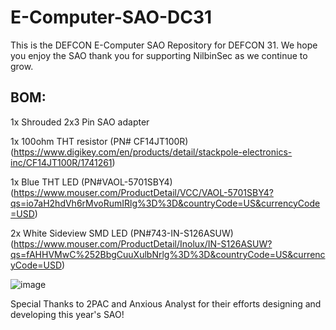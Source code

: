 # E-Computer-SAO-DC31

This is the DEFCON E-Computer SAO Repository for DEFCON 31. We hope you enjoy the SAO thank you for supporting NilbinSec as we continue to grow.

## BOM:
1x Shrouded 2x3 Pin SAO adapter

1x 100ohm THT resistor (PN# CF14JT100R) (https://www.digikey.com/en/products/detail/stackpole-electronics-inc/CF14JT100R/1741261)

1x Blue THT LED (PN#VAOL-5701SBY4) (https://www.mouser.com/ProductDetail/VCC/VAOL-5701SBY4?qs=io7aH2hdVh6rMvoRumIRlg%3D%3D&countryCode=US&currencyCode=USD)

2x White Sideview SMD LED (PN#743-IN-S126ASUW) (https://www.mouser.com/ProductDetail/Inolux/IN-S126ASUW?qs=fAHHVMwC%252BbgCuuXulbNrlg%3D%3D&countryCode=US&currencyCode=USD)



![image](https://github.com/NilbinSec/E-Computer-SAO-DC31/assets/85370905/3001616b-537a-442c-a886-7a6d731d45e2)



Special Thanks to 2PAC and Anxious Analyst for their efforts designing and developing this year's SAO!
